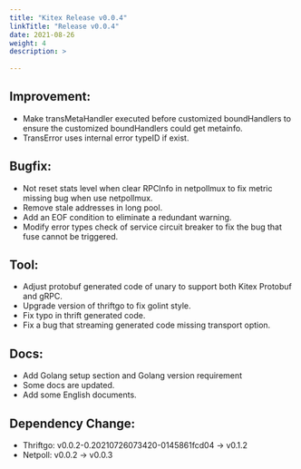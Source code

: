 ```yaml
---
title: "Kitex Release v0.0.4"
linkTitle: "Release v0.0.4"
date: 2021-08-26
weight: 4
description: >
  
---
```


## Improvement:

- Make transMetaHandler executed before customized boundHandlers to ensure the customized boundHandlers could get metainfo.
- TransError uses internal error typeID if exist.

## Bugfix:

- Not reset stats level when clear RPCInfo in netpollmux to fix metric missing bug when use netpollmux.
- Remove stale addresses in long pool.
- Add an EOF condition to eliminate a redundant warning.
- Modify error types check of service circuit breaker to fix the bug that fuse cannot be triggered.

## Tool:

- Adjust protobuf generated code of unary to support both Kitex Protobuf and gRPC.
- Upgrade version of thriftgo to fix golint style.
- Fix typo in thrift generated code.
- Fix a bug that streaming generated code missing transport option.

## Docs:

- Add Golang setup section and Golang version requirement
- Some docs are updated.
- Add some English documents.

## Dependency Change:

- Thriftgo: v0.0.2-0.20210726073420-0145861fcd04 -> v0.1.2
- Netpoll: v0.0.2 -> v0.0.3

